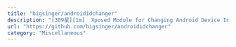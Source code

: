 ```yaml
---
title: "bigsinger/androididchanger"
description: "[309星][1m]  Xposed Module for Changing Android Device Info"
url: "https://github.com/bigsinger/androididchanger"
category: "Miscellaneous"
---
```

